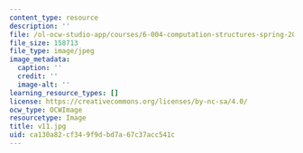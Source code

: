 ```yaml
---
content_type: resource
description: ''
file: /ol-ocw-studio-app/courses/6-004-computation-structures-spring-2017/ca130a82cf349f9dbd7a67c37acc541c_v11.jpg
file_size: 158713
file_type: image/jpeg
image_metadata:
  caption: ''
  credit: ''
  image-alt: ''
learning_resource_types: []
license: https://creativecommons.org/licenses/by-nc-sa/4.0/
ocw_type: OCWImage
resourcetype: Image
title: v11.jpg
uid: ca130a82-cf34-9f9d-bd7a-67c37acc541c
---
```

